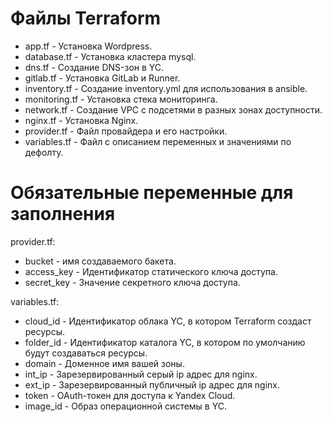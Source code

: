# Файлы Terraform

* app.tf - Установка Wordpress.
* database.tf - Установка кластера mysql.
* dns.tf - Создание DNS-зон в YC.
* gitlab.tf - Установка GitLab и Runner.
* inventory.tf - Создание inventory.yml для использования в ansible.
* monitoring.tf - Установка стека мониторинга.
* network.tf - Создание VPC с подсетями в разных зонах доступности.
* nginx.tf - Установка Nginx.
* provider.tf - Файл провайдера и его настройки.
* variables.tf - Файл с описанием переменных и значениями по дефолту.

# Обязательные переменные для заполнения

provider.tf:

* bucket - имя создаваемого бакета.
* access_key - Идентификатор статического ключа доступа.
* secret_key - Значение секретного ключа доступа.

variables.tf:

* cloud_id - Идентификатор облака YC, в котором Terraform создаст ресурсы.
* folder_id - Идентификатор каталога YC, в котором по умолчанию будут создаваться ресурсы.
* domain - Доменное имя вашей зоны.
* int_ip - Зарезервированный серый ip адрес для nginx.
* ext_ip - Зарезервированный публичный ip адрес для nginx.
* token - OAuth-токен для доступа к Yandex Cloud.
* image_id - Образ операционной системы в YC.
